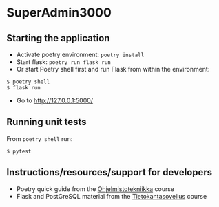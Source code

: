 # SuperAdmin3000
## Starting the application
- Activate poetry environment: `poetry install`
- Start flask: `poetry run flask run`
- Or start Poetry shell first and run Flask from within the environment:
```
$ poetry shell
$ flask run
```
- Go to http://127.0.0.1:5000/

## Running unit tests

From `poetry shell` run:
```
$ pytest
```

## Instructions/resources/support for developers
- Poetry quick guide from the [Ohjelmistotekniikka](https://ohjelmistotekniikka-hy.github.io/python/viikko2#poetry-ja-riippuvuuksien-hallinta) course
- Flask and PostGreSQL material from the [Tietokantasovellus](https://hy-tsoha.github.io/materiaali/osa-1/#johdatus-web-sovelluksiin) course
